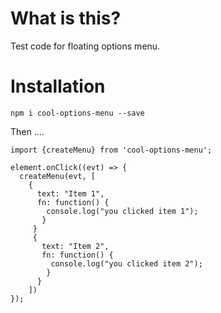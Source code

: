 # What is this?

Test code for floating options menu.

# Installation

`npm i cool-options-menu --save`

Then ....

```
import {createMenu} from 'cool-options-menu';

element.onClick((evt) => {
  createMenu(evt, [
    {
      text: "Item 1",
      fn: function() {
        console.log("you clicked item 1");
       }
     }
     {
       text: "Item 2",
       fn: function() {
         console.log("you clicked item 2");
        }
      }
    ])
});

```
